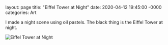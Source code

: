 layout: page
title: "Eiffel Tower at Night"
date: 2020-04-12 19:45:00 -0000
categories: Art

I made a night scene using oil pastels. The black thing is the Eiffel Tower at night. 

![Eiffel Tower at Night](https://hemanggarg.github.io/assets/art-eiffel-tower.jpg "Eiffel Tower")
